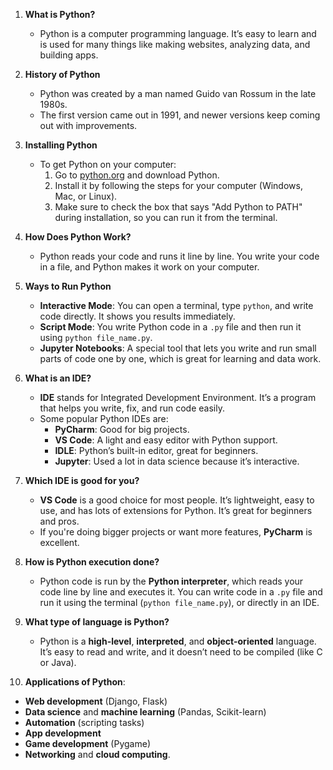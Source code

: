 1. **What is Python?**
   - Python is a computer programming language. It’s easy to learn and is used for many things like making websites, analyzing data, and building apps.

2. **History of Python**
   - Python was created by a man named Guido van Rossum in the late 1980s.
   - The first version came out in 1991, and newer versions keep coming out with improvements.

3. **Installing Python**
   - To get Python on your computer:
     1. Go to [python.org](https://www.python.org/downloads/) and download Python.
     2. Install it by following the steps for your computer (Windows, Mac, or Linux).
     3. Make sure to check the box that says "Add Python to PATH" during installation, so you can run it from the terminal.

4. **How Does Python Work?**
   - Python reads your code and runs it line by line. You write your code in a file, and Python makes it work on your computer.

5. **Ways to Run Python**
   - **Interactive Mode**: You can open a terminal, type `python`, and write code directly. It shows you results immediately.
   - **Script Mode**: You write Python code in a `.py` file and then run it using `python file_name.py`.
   - **Jupyter Notebooks**: A special tool that lets you write and run small parts of code one by one, which is great for learning and data work.

6. **What is an IDE?**
   - **IDE** stands for Integrated Development Environment. It’s a program that helps you write, fix, and run code easily.
   - Some popular Python IDEs are:
     - **PyCharm**: Good for big projects.
     - **VS Code**: A light and easy editor with Python support.
     - **IDLE**: Python’s built-in editor, great for beginners.
     - **Jupyter**: Used a lot in data science because it’s interactive.

7. **Which IDE is good for you?**
   - **VS Code** is a good choice for most people. It’s lightweight, easy to use, and has lots of extensions for Python. It’s great for beginners and pros.
   - If you're doing bigger projects or want more features, **PyCharm** is excellent.

8. **How is Python execution done?**
   - Python code is run by the **Python interpreter**, which reads your code line by line and executes it. You can write code in a `.py` file and run it using the terminal (`python file_name.py`), or directly in an IDE.

9. **What type of language is Python?**
   - Python is a **high-level**, **interpreted**, and **object-oriented** language. It’s easy to read and write, and it doesn’t need to be compiled (like C or Java).

10. **Applications of Python**:
   - **Web development** (Django, Flask)
   - **Data science** and **machine learning** (Pandas, Scikit-learn)
   - **Automation** (scripting tasks)
   - **App development**
   - **Game development** (Pygame)
   - **Networking** and **cloud computing**.
